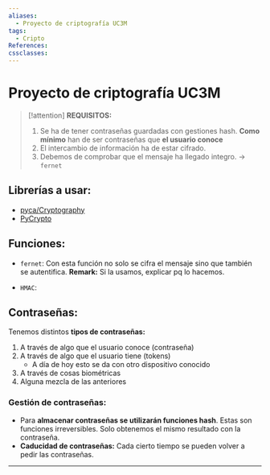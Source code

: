 ```yaml
---
aliases:
  - Proyecto de criptografía UC3M
tags:
  - Cripto
References: 
cssclasses:
---
```

# Proyecto de criptografía UC3M

> [!attention]  **REQUISITOS:**
> 1. Se ha de tener contraseñas guardadas con gestiones hash. **Como mínimo** han de ser contraseñas que **el usuario conoce**
> 2. El intercambio de información ha de estar cifrado.
> 3. Debemos de comprobar que el mensaje ha llegado integro. → `fernet`

## Librerías a usar:
+ [pyca/Cryptography](https://cryptography.io/en/latest/)
+ [PyCrypto](https://nitratine.net/blog/post/python-encryption-and-decryption-with-pycryptodome/)

## Funciones: 

+ `fernet`: Con esta función no solo se cifra el mensaje sino que también se autentifica. 
  **Remark:** Si la usamos, explicar pq lo hacemos.

+ `HMAC`: 

## Contraseñas:
Tenemos distintos **tipos de contraseñas:**

1. A través de algo que el usuario conoce (contraseña)
2. A través de algo que el usuario tiene (tokens)
   + A día de hoy esto se da con otro dispositivo conocido
3. A través de cosas biométricas
4. Alguna mezcla de las anteriores

### Gestión de contraseñas: 

+ Para **almacenar contraseñas se utilizarán funciones hash**. Estas son funciones irreversibles. Solo obtenemos el mismo resultado con la contraseña. 
+ **Caducidad de contraseñas:** Cada cierto tiempo se pueden volver a pedir las contraseñas. 



***
